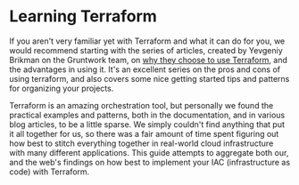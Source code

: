 # Learning Terraform

If you aren't very familiar yet with Terraform and what it can do for you, we would recommend starting with the series of articles, created by Yevgeniy Brikman on the Gruntwork team, on [why they choose to use Terraform](https://blog.gruntwork.io/why-we-use-terraform-and-not-chef-puppet-ansible-saltstack-or-cloudformation-7989dad2865c), and the advantages in using it. It's an excellent series on the pros and cons of using terraform, and also covers some nice getting started tips and patterns for organizing your projects.

Terraform is an amazing orchestration tool, but personally we found the practical examples and patterns, both in the documentation, and in various blog articles, to be a little sparse. We simply couldn't find anything that put it all together for us, so there was a fair amount of time spent figuring out how best to stitch everything together in real-world cloud infrastructure with many different applications. This guide attempts to aggregate both our, and the web's findings on how best to implement your IAC (infrastructure as code) with Terraform.